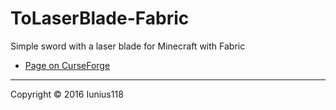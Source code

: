 # ToLaserBlade-Fabric
Simple sword with a laser blade for Minecraft with Fabric

- [Page on CurseForge](https://www.curseforge.com/minecraft/mc-mods/tolaserblade-fabric)

----
Copyright &copy; 2016 Iunius118